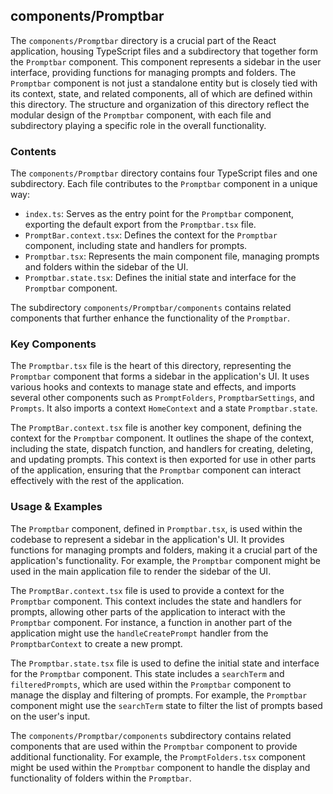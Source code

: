 
## components/Promptbar

The `components/Promptbar` directory is a crucial part of the React application, housing TypeScript files and a subdirectory that together form the `Promptbar` component. This component represents a sidebar in the user interface, providing functions for managing prompts and folders. The `Promptbar` component is not just a standalone entity but is closely tied with its context, state, and related components, all of which are defined within this directory. The structure and organization of this directory reflect the modular design of the `Promptbar` component, with each file and subdirectory playing a specific role in the overall functionality.

### Contents

The `components/Promptbar` directory contains four TypeScript files and one subdirectory. Each file contributes to the `Promptbar` component in a unique way:

- `index.ts`: Serves as the entry point for the `Promptbar` component, exporting the default export from the `Promptbar.tsx` file.
- `PromptBar.context.tsx`: Defines the context for the `Promptbar` component, including state and handlers for prompts.
- `Promptbar.tsx`: Represents the main component file, managing prompts and folders within the sidebar of the UI.
- `Promptbar.state.tsx`: Defines the initial state and interface for the `Promptbar` component.

The subdirectory `components/Promptbar/components` contains related components that further enhance the functionality of the `Promptbar`.

### Key Components

The `Promptbar.tsx` file is the heart of this directory, representing the `Promptbar` component that forms a sidebar in the application's UI. It uses various hooks and contexts to manage state and effects, and imports several other components such as `PromptFolders`, `PromptbarSettings`, and `Prompts`. It also imports a context `HomeContext` and a state `Promptbar.state`.

The `PromptBar.context.tsx` file is another key component, defining the context for the `Promptbar` component. It outlines the shape of the context, including the state, dispatch function, and handlers for creating, deleting, and updating prompts. This context is then exported for use in other parts of the application, ensuring that the `Promptbar` component can interact effectively with the rest of the application.

### Usage & Examples

The `Promptbar` component, defined in `Promptbar.tsx`, is used within the codebase to represent a sidebar in the application's UI. It provides functions for managing prompts and folders, making it a crucial part of the application's functionality. For example, the `Promptbar` component might be used in the main application file to render the sidebar of the UI.

The `PromptBar.context.tsx` file is used to provide a context for the `Promptbar` component. This context includes the state and handlers for prompts, allowing other parts of the application to interact with the `Promptbar` component. For instance, a function in another part of the application might use the `handleCreatePrompt` handler from the `PromptbarContext` to create a new prompt.

The `Promptbar.state.tsx` file is used to define the initial state and interface for the `Promptbar` component. This state includes a `searchTerm` and `filteredPrompts`, which are used within the `Promptbar` component to manage the display and filtering of prompts. For example, the `Promptbar` component might use the `searchTerm` state to filter the list of prompts based on the user's input.

The `components/Promptbar/components` subdirectory contains related components that are used within the `Promptbar` component to provide additional functionality. For example, the `PromptFolders.tsx` component might be used within the `Promptbar` component to handle the display and functionality of folders within the `Promptbar`.
